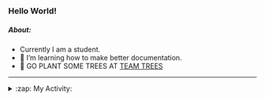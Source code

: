 ### Hello World!

##### About:
- Currently I am a student.
- 🌱 I’m learning how to make better documentation.
- 🌱 GO PLANT SOME TREES AT [TEAM TREES](https://teamtrees.org/)

---
<details>
  <summary>:zap: My Activity:</summary>
  
<!--START_SECTION:waka-->
![Code Time](http://img.shields.io/badge/Code%20Time-1%2C131%20hrs%2043%20mins-blue)

**I'm a Night 🦉** 

```text
🌞 Morning                1176 commits        ██░░░░░░░░░░░░░░░░░░░░░░░   08.47 % 
🌆 Daytime                5127 commits        █████████░░░░░░░░░░░░░░░░   36.92 % 
🌃 Evening                3971 commits        ███████░░░░░░░░░░░░░░░░░░   28.60 % 
🌙 Night                  3612 commits        ███████░░░░░░░░░░░░░░░░░░   26.01 % 
```
📅 **I'm Most Productive on Wednesday** 

```text
Monday                   2154 commits        ████░░░░░░░░░░░░░░░░░░░░░   15.51 % 
Tuesday                  1726 commits        ███░░░░░░░░░░░░░░░░░░░░░░   12.43 % 
Wednesday                3263 commits        ██████░░░░░░░░░░░░░░░░░░░   23.50 % 
Thursday                 1614 commits        ███░░░░░░░░░░░░░░░░░░░░░░   11.62 % 
Friday                   1341 commits        ██░░░░░░░░░░░░░░░░░░░░░░░   09.66 % 
Saturday                 1268 commits        ██░░░░░░░░░░░░░░░░░░░░░░░   09.13 % 
Sunday                   2520 commits        █████░░░░░░░░░░░░░░░░░░░░   18.15 % 
```


📊 **This Week I Spent My Time On** 

```text
🔥 Editors: 
VS Code                  6 hrs 29 mins       █████████████████████████   100.00 % 

🐱‍💻 Projects: 
praise                   4 hrs 40 mins       ██████████████████░░░░░░░   71.96 % 
discord-bot              1 hr 49 mins        ███████░░░░░░░░░░░░░░░░░░   28.04 % 
```


 Last Updated on 28/05/2023 15:07:08 UTC
<!--END_SECTION:waka-->
</details>

